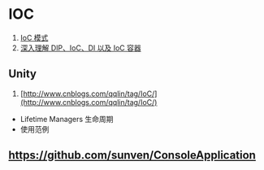# IOC

1. [IoC 模式](http://www.cnblogs.com/qqlin/archive/2012/10/09/2707075.html)
2. [深入理解 DIP、IoC、DI 以及 IoC 容器](http://www.cnblogs.com/liuhaorain/p/3747470.html)

## Unity

1. [http://www.cnblogs.com/qqlin/tag/IoC/](http://www.cnblogs.com/qqlin/tag/IoC/)

- Lifetime Managers 生命周期
- 使用范例

## <https://github.com/sunven/ConsoleApplication>
